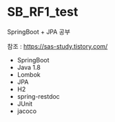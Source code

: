 # SB_RF1_test

SpringBoot + JPA 공부

참조 : https://sas-study.tistory.com/

- SpringBoot
- Java 1.8
- Lombok
- JPA
- H2 
- spring-restdoc 
- JUnit
- jacoco
